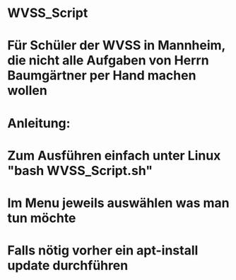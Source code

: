 # WVSS_Script
# Für Schüler der WVSS in Mannheim, die nicht alle Aufgaben von Herrn Baumgärtner per Hand machen wollen
#
# Anleitung:
# Zum Ausführen einfach unter Linux "bash WVSS_Script.sh"
# Im Menu jeweils auswählen was man tun möchte
# Falls nötig vorher ein apt-install update durchführen
